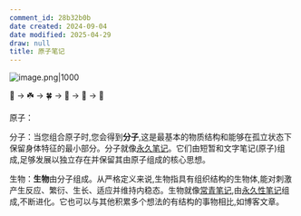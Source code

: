 ```yaml
---
comment_id: 28b32b0b
date created: 2024-09-04
date modified: 2025-04-29
draw: null
title: 原子笔记
---
```

![image.png|1000](https://imagehosting4picgo.oss-cn-beijing.aliyuncs.com/imagehosting/fix-dir%2Fpicgo%2Fpicgo-clipboard-images%2F2024%2F09%2F29%2F11-45-43-627a19b112a1a1e05e37ad1f09910306-202409291145611-2ac014.png)

🌱 -> ☘️ -> 🍀 -> 🌿 -> 🌲 -> 🎄

原子：

分子：当您组合原子时,您会得到**分子**,这是最基本的物质结构和能够在孤立状态下保留身体特征的最小部分。分子就像[永久笔记](https://anthonyamar.fr/Zettelkasten/Permanent+notes+to+link+and+develop)。它们由短暂和文字笔记(原子)组成,足够发展以独立存在并保留其由原子组成的核心思想。

生物：**生物**由分子组成。从严格定义来说,生物指具有组织结构的生物体,能对刺激产生反应、繁衍、生长、适应并维持内稳态。生物就像[常青笔记](常青笔记.md),由[永久性笔记](https://anthonyamar.fr/Zettelkasten/Permanent+notes+to+link+and+develop)组成,不断进化。它也可以与其他积累多个想法的有结构的事物相比,如博客文章。
